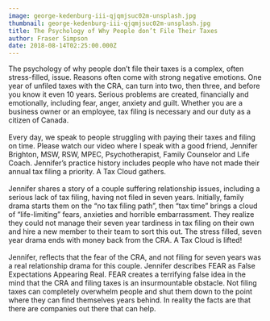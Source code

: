 ```yaml
---
image: george-kedenburg-iii-qjqmjsuc02m-unsplash.jpg
thumbnail: george-kedenburg-iii-qjqmjsuc02m-unsplash.jpg
title: The Psychology of Why People don’t File Their Taxes
author: Fraser Simpson
date: 2018-08-14T02:25:00.000Z
---
```

The psychology of why people don’t file their taxes is a complex, often stress-filled, issue. Reasons often come with strong negative emotions. One year of unfiled taxes with the CRA, can turn into two, then three, and before you know it even 10 years. Serious problems are created, financially and emotionally, including fear, anger, anxiety and guilt. Whether you are a business owner or an employee, tax filing is necessary and our duty as a citizen of Canada.\
\
Every day, we speak to people struggling with paying their taxes and filing on time. Please watch our video where I speak with a good friend, Jennifer Brighton, MSW, RSW, MPEC, Psychotherapist, Family Counselor and Life Coach. Jennifer’s practice history includes people who have not made their annual tax filing a priority. A Tax Cloud gathers.\
\
Jennifer shares a story of a couple suffering relationship issues, including a serious lack of tax filing, having not filed in seven years. Initially, family drama starts them on the “no tax filing path”, then “tax time” brings a cloud of “life-limiting” fears, anxieties and horrible embarrassment. They realize they could not manage their seven year tardiness in tax filing on their own and hire a new member to their team to sort this out. The stress filled, seven year drama ends with money back from the CRA. A Tax Cloud is lifted!\
\
Jennifer, reflects that the fear of the CRA, and not filing for seven years was a real relationship drama for this couple. Jennifer describes FEAR as False Expectations Appearing Real. FEAR creates a terrifying false idea in the mind that the CRA and filing taxes is an insurmountable obstacle. Not filing taxes can completely overwhelm people and shut them down to the point where they can find themselves years behind. In reality the facts are that there are companies out there that can help.